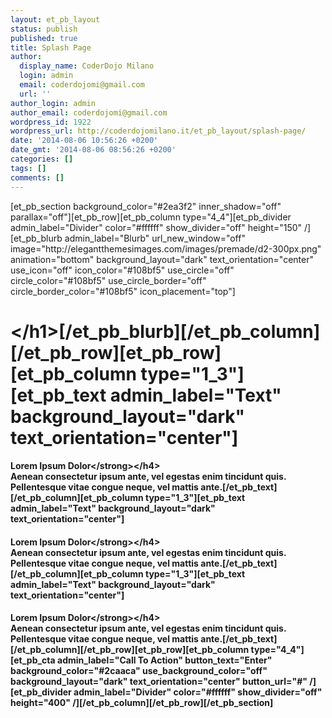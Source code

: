 ```yaml
---
layout: et_pb_layout
status: publish
published: true
title: Splash Page
author:
  display_name: CoderDojo Milano
  login: admin
  email: coderdojomi@gmail.com
  url: ''
author_login: admin
author_email: coderdojomi@gmail.com
wordpress_id: 1922
wordpress_url: http://coderdojomilano.it/et_pb_layout/splash-page/
date: '2014-08-06 10:56:26 +0200'
date_gmt: '2014-08-06 08:56:26 +0200'
categories: []
tags: []
comments: []
---
```

<p>[et_pb_section background_color="#2ea3f2" inner_shadow="off" parallax="off"][et_pb_row][et_pb_column type="4_4"][et_pb_divider admin_label="Divider" color="#ffffff" show_divider="off" height="150" &#47;][et_pb_blurb admin_label="Blurb" url_new_window="off" image="http:&#47;&#47;elegantthemesimages.com&#47;images&#47;premade&#47;d2-300px.png" animation="bottom" background_layout="dark" text_orientation="center" use_icon="off" icon_color="#108bf5" use_circle="off" circle_color="#108bf5" use_circle_border="off" circle_border_color="#108bf5" icon_placement="top"]<br />
<h1><&#47;h1>[&#47;et_pb_blurb][&#47;et_pb_column][&#47;et_pb_row][et_pb_row][et_pb_column type="1_3"][et_pb_text admin_label="Text" background_layout="dark" text_orientation="center"]<br />
<h4><strong>Lorem Ipsum Dolor<&#47;strong><&#47;h4><br />
Aenean consectetur ipsum ante, vel egestas enim tincidunt quis. Pellentesque vitae congue neque, vel mattis ante.[&#47;et_pb_text][&#47;et_pb_column][et_pb_column type="1_3"][et_pb_text admin_label="Text" background_layout="dark" text_orientation="center"]<br />
<h4><strong>Lorem Ipsum Dolor<&#47;strong><&#47;h4><br />
Aenean consectetur ipsum ante, vel egestas enim tincidunt quis. Pellentesque vitae congue neque, vel mattis ante.[&#47;et_pb_text][&#47;et_pb_column][et_pb_column type="1_3"][et_pb_text admin_label="Text" background_layout="dark" text_orientation="center"]<br />
<h4><strong>Lorem Ipsum Dolor<&#47;strong><&#47;h4><br />
Aenean consectetur ipsum ante, vel egestas enim tincidunt quis. Pellentesque vitae congue neque, vel mattis ante.[&#47;et_pb_text][&#47;et_pb_column][&#47;et_pb_row][et_pb_row][et_pb_column type="4_4"][et_pb_cta admin_label="Call To Action" button_text="Enter" background_color="#2caaca" use_background_color="off" background_layout="dark" text_orientation="center" button_url="#" &#47;][et_pb_divider admin_label="Divider" color="#ffffff" show_divider="off" height="400" &#47;][&#47;et_pb_column][&#47;et_pb_row][&#47;et_pb_section]</p>
